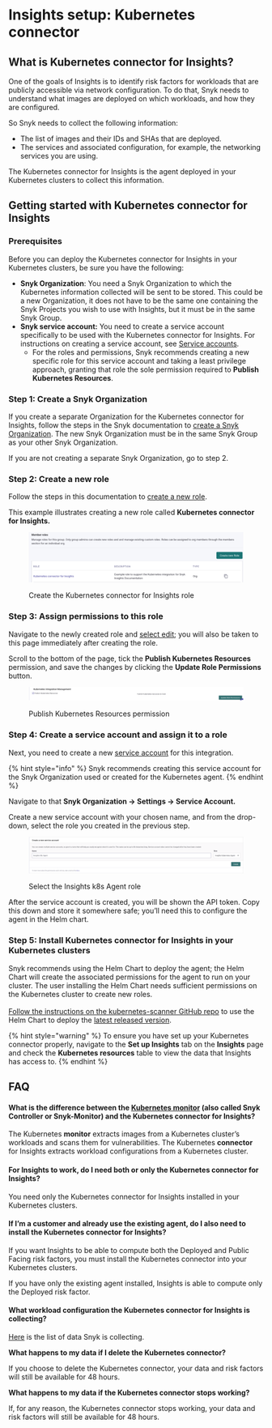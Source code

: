 # Insights setup: Kubernetes connector

## What is Kubernetes connector for Insights?

One of the goals of Insights is to identify risk factors for workloads that are publicly accessible via network configuration. To do that, Snyk needs to understand what images are deployed on which workloads, and how they are configured.&#x20;

So Snyk needs to collect the following information:

* The list of images and their IDs and SHAs that are deployed.
* The services and associated configuration, for example, the networking services you are using.

The Kubernetes connector for Insights is the agent deployed in your Kubernetes clusters to collect this information.&#x20;

## Getting started with Kubernetes connector for Insights

### Prerequisites

Before you can deploy the Kubernetes connector for Insights in your Kubernetes clusters, be sure you have the following:

* **Snyk Organization**: You need a Snyk Organization to which the Kubernetes information collected will be sent to be stored. This could be a new Organization, it does not have to be the same one containing the Snyk Projects you wish to use with Insights, but it must be in the same Snyk Group.&#x20;
* **Snyk service account:** You need to create a service account specifically to be used with the Kubernetes connector for Insights. For instructions on creating a service account, see [Service accounts](../../../enterprise-setup/service-accounts.md).&#x20;
  * For the roles and permissions, Snyk recommends creating a new specific role for this service account and taking a least privilege approach, granting that role the sole permission required to **Publish Kubernetes Resources**.

### Step 1: Create a Snyk Organization

If you create a separate Organization for the Kubernetes connector for Insights, follow the steps in the Snyk documentation to [create a Snyk Organization](../../../snyk-admin/manage-groups-and-organizations/manage-organizations.md#create-an-organization). The new Snyk Organization must be in the same Snyk Group as your other Snyk Organization.&#x20;

If you are not creating a separate Snyk Organization, go to step 2.

### Step 2: Create a new role

Follow the steps in this documentation to [create a new role](../../../snyk-admin/manage-users-and-permissions/member-roles.md#create-a-role).

This example illustrates creating a new role called **Kubernetes connector for Insights.**

<figure><img src="../../../.gitbook/assets/image (14) (1) (1).png" alt="Create the Kubernetes connector for Insights role"><figcaption><p>Create the Kubernetes connector for Insights role</p></figcaption></figure>

### Step 3: Assign permissions to this role

Navigate to the newly created role and [select edit](../../../snyk-admin/manage-users-and-permissions/member-roles.md#edit-a-role); you will also be taken to this page immediately after creating the role.&#x20;

Scroll to the bottom of the page, tick the **Publish Kubernetes Resources** permission, and save the changes by clicking the **Update Role Permissions** button.&#x20;

<figure><img src="../../../.gitbook/assets/image (12) (1) (1).png" alt="Publish Kubernetes Resources permission"><figcaption><p>Publish Kubernetes Resources permission</p></figcaption></figure>

### Step 4: Create a service account and assign it to a role

Next, you need to create a new [service account](../../../enterprise-setup/service-accounts.md) for this integration.

{% hint style="info" %}
Snyk recommends creating this service account for the Snyk Organization used or created for the Kubernetes agent.&#x20;
{% endhint %}

Navigate to that **Snyk Organization -> Settings -> Service Account.**

Create a new service account with your chosen name, and from the drop-down, select the role you created in the previous step.

<figure><img src="../../../.gitbook/assets/image (11) (2) (1).png" alt="Select the Insights k8s Agent role"><figcaption><p>Select the Insights k8s Agent role</p></figcaption></figure>

After the service account is created, you will be shown the API token. Copy this down and store it somewhere safe; you’ll need this to configure the agent in the Helm chart.

### Step 5: Install Kubernetes connector for Insights in your Kubernetes clusters

Snyk recommends using the Helm Chart to deploy the agent; the Helm Chart will create the associated permissions for the agent to run on your cluster. The user installing the Helm Chart needs sufficient permissions on the Kubernetes cluster to create new roles. \
\
[Follow the instructions on the kubernetes-scanner GitHub repo](https://github.com/snyk/kubernetes-scanner) to use the Helm Chart to deploy the [latest released version](https://github.com/snyk/kubernetes-scanner/releases).

{% hint style="warning" %}
To ensure you have set up your Kubernetes connector properly, navigate to the **Set up Insights** tab on the **Insights** page and check the **Kubernetes resources** table to view the data that Insights has access to.
{% endhint %}

## FAQ

#### **What is the difference between the** [**Kubernetes monitor**](../../../scan-application-code/snyk-container/kubernetes-integration/kubernetes-integration-overview/) **(also called Snyk Controller or Snyk-Monitor) and the Kubernetes connector for Insights?**

The Kubernetes **monitor** extracts images from a Kubernetes cluster’s workloads and scans them for vulnerabilities. The Kubernetes **connector** for Insights extracts workload configurations from a Kubernetes cluster.

#### **For Insights to work, do I need both or only the Kubernetes connector for Insights?**

You need only the Kubernetes connector for Insights installed in your Kubernetes clusters.

#### **If I’m a customer and already use the existing agent, do I also need to install the Kubernetes connector for Insights?**

If you want Insights to be able to compute both the Deployed and Public Facing risk factors, you must install the Kubernetes connector into your Kubernetes clusters.

If you have only the existing agent installed, Insights is able to compute only the Deployed risk factor.

#### **What workload configuration the Kubernetes connector for Insights is collecting?**

[Here](https://github.com/snyk/kubernetes-scanner/blob/main/helm/kubernetes-scanner/values.yaml) is the list of data Snyk is collecting.

**What happens to my data if I delete the Kubernetes connector?**

If you choose to delete the Kubernetes connector, your data and risk factors will still be available for 48 hours.

**What happens to my data if the Kubernetes connector stops working?**

If, for any reason, the Kubernetes connector stops working, your data and risk factors will still be available for 48 hours.
